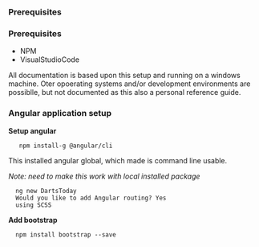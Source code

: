### Prerequisites

### Prerequisites

* NPM
* VisualStudioCode

All documentation is based upon this setup and running on a windows machine. Oter opoerating systems and/or development environments are possiblle, but not documented as this also a personal reference guide.

### Angular application setup

**Setup angular**
```
   npm install-g @angular/cli
```

This installed angular global, which made is command line usable. 

_Note: need to make this work with local installed package_

```
  ng new DartsToday
  Would you like to add Angular routing? Yes
  using SCSS
```

**Add bootstrap**

```
  npm install bootstrap --save
```